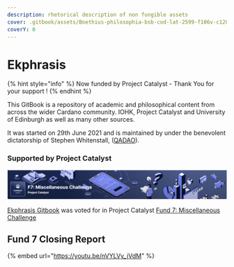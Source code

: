 ```yaml
---
description: rhetorical description of non fungible assets
cover: .gitbook/assets/Boethius-philosophia-bsb-cod-lat-2599-f106v-c1200.jpg
coverY: 0
---
```


# Ekphrasis

{% hint style="info" %}
Now funded by Project Catalyst - Thank You for your support !
{% endhint %}

This GitBook is a repository of academic and philosophical content from across the wider Cardano community. IOHK, Project Catalyst and University of Edinburgh as well as many other sources.

It was started on 29th June 2021 and is maintained by under the benevolent dictatorship of Stephen Whitenstall, ([QADAO](https://quality-assurance-dao.github.io)).

### Supported by Project Catalyst

![](<.gitbook/assets/2022-03-08 (2).png>)

[Ekphrasis Gitbook](https://cardano.ideascale.com/c/idea/382334) was voted for in Project Catalyst [Fund 7: Miscellaneous Challenge](https://cardano.ideascale.com/c/campaigns/26248/about)

## Fund 7 Closing Report&#x20;

{% embed url="https://youtu.be/nVYLVy_jVdM" %}
